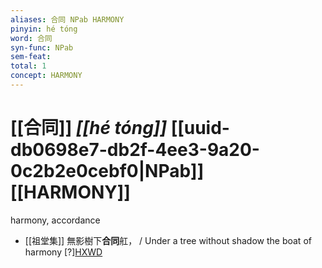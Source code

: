 ```yaml
---
aliases: 合同 NPab HARMONY
pinyin: hé tóng
word: 合同
syn-func: NPab
sem-feat: 
total: 1
concept: HARMONY 
---
```

# [[合同]] *[[hé tóng]]*  [[uuid-db0698e7-db2f-4ee3-9a20-0c2b2e0cebf0|NPab]] [[HARMONY]]
harmony, accordance
 - [[祖堂集]] 無影樹下**合同**舡， / Under a tree without shadow the boat of harmony [?][HXWD](https://hxwd.org/textview.html?location=KR6q0002_Yan_003-1129a.40)